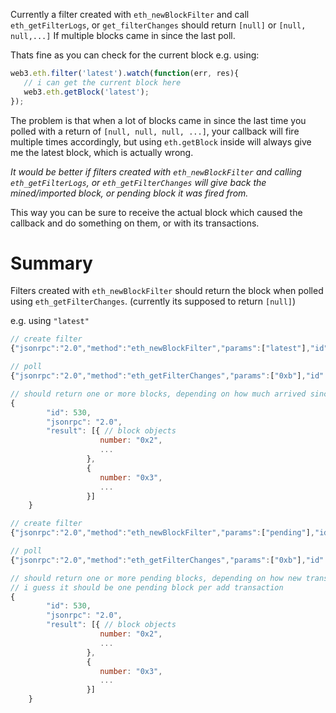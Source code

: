 Currently a filter created with `eth_newBlockFilter` and call `eth_getFilterLogs`, or `get_filterChanges` should return `[null]` or `[null, null,...]` If multiple blocks came in since the last poll.

Thats fine as you can check for the current block e.g. using:

```js
web3.eth.filter('latest').watch(function(err, res){
   // i can get the current block here
   web3.eth.getBlock('latest');
});
```

The problem is that when a lot of blocks came in since the last time you polled with a return of `[null, null, null, ...]`, your callback will fire multiple times accordingly, but using `eth.getBlock` inside will always give me the latest block, which is actually wrong.

*It would be better if filters created with `eth_newBlockFilter` and calling `eth_getFilterLogs`, or `eth_getFilterChanges` will give back the mined/imported block, or pending block it was fired from.*

This way you can be sure to receive the actual block which caused the callback and do something on them, or with its transactions.


# Summary

Filters created with `eth_newBlockFilter` should return the block when polled using `eth_getFilterChanges`. (currently its supposed to return `[null]`)

e.g. using `"latest"`

```js
// create filter
{"jsonrpc":"2.0","method":"eth_newBlockFilter","params":["latest"],"id":529}

// poll
{"jsonrpc":"2.0","method":"eth_getFilterChanges","params":["0xb"],"id":530} // we assume the filter ID is "0xb"

// should return one or more blocks, depending on how much arrived since the last poll
{
		"id": 530,
		"jsonrpc": "2.0",
		"result": [{ // block objects
                    number: "0x2",
                    ...
                 },
                 {
                    number: "0x3",
                    ...
                 }]
	}
```

```js
// create filter
{"jsonrpc":"2.0","method":"eth_newBlockFilter","params":["pending"],"id":529}

// poll
{"jsonrpc":"2.0","method":"eth_getFilterChanges","params":["0xb"],"id":530} // we assume the filter ID is "0xb"

// should return one or more pending blocks, depending on how new transactions were added to the pending state since the last poll
// i guess it should be one pending block per add transaction
{
		"id": 530,
		"jsonrpc": "2.0",
		"result": [{ // block objects
                    number: "0x2",
                    ...
                 },
                 {
                    number: "0x3",
                    ...
                 }]
	}
```